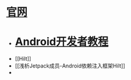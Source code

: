 # [官网](https://dagger.dev/hilt/gradle-setup)
- # [Android开发者教程](https://developer.android.com/training/dependency-injection/hilt-android?hl=zh-cn)
- [[Hilt]]
- [[浅析Jetpack成员-Android依赖注入框架Hilt]]
-